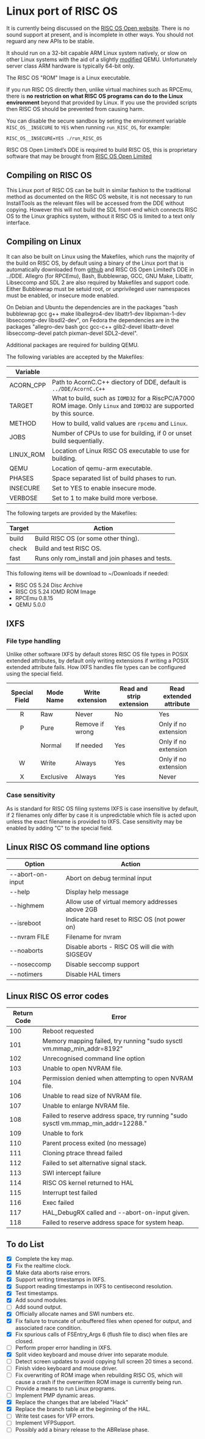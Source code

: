 # Linux port of RISC OS

It is currently being discussed on the [RISC OS Open website](https://www.riscosopen.org/forum/forums/3/topics/9068). There is no sound support at present, and is incomplete in other ways. You should not reguard any new APIs to be stable.

It should run on a 32-bit capable ARM Linux system natively, or slow on other Linux systems with the aid of a slightly [modified](mixed/Linux/Support/qemu_swi.diff) QEMU. Unfortunately server class ARM hardware is typically 64-bit only.

The RISC OS "ROM" Image is a Linux executable.

If you run RISC OS directly then, unlike virtual machines such as RPCEmu, there is **no restriction on what RISC OS programs can do to the Linux environment** beyond that provided by Linux. If you use the provided scripts then RISC OS should be prevented from causing harm.

You can disable the secure sandbox by seting the environment variable `RISC_OS__INSECURE` to `YES` when running `run_RISC_OS`, for example:

```
RISC_OS__INSECURE=YES ./run_RISC_OS
```

RISC OS Open Limited’s DDE is required to build RISC OS, this is proprietary software that may be brought from [RISC OS Open Limited](https://www.riscosopen.org/content/sales/dde)

## Compiling on RISC OS

This Linux port of RISC OS can be built in similar fashion to the traditional method as documented on the RISC OS website, it is not necessary to run InstallTools as the relevant files will be accessed from the DDE without copying. However this will not build the SDL front-end which connects RISC OS to the Linux graphics system, without it RISC OS is limited to a text only interface.

## Compiling on Linux

It can also be built on Linux using the Makefiles, which runs the majority of the build on RISC OS, by default using a binary of the Linux port that is automatically downloaded from [github](https://github.com/TimothyEBaldwin/RO_Linux) and RISC OS Open Limited’s DDE in ../DDE. Allegro (for RPCEmu), Bash, Bubblewrap, GCC, GNU Make, Libattr, Libseccomp and SDL 2 are also required by Makefiles and support code. Either Bubblewrap must be setuid root, or unprivileged user namespaces must be enabled, or insecure mode enabled.

On Debian and Ubuntu the dependencies are in the packages "bash bubblewrap gcc g++ make liballegro4-dev libattr1-dev libpixman-1-dev libseccomp-dev libsdl2-dev", on Fedora the dependencies are in the packages "allegro-dev bash gcc gcc-c++ glib2-devel libattr-devel libseccomp-devel patch pixman-devel SDL2-devel".

Additional packages are required for building QEMU.

The following variables are accepted by the Makefiles:

| Variable   | |
| ---        | ---    |
| ACORN_CPP  | Path to AcornC.C++ diectory of DDE, default is `../DDE/AcornC.C++`
| TARGET     | What to build, such as `IOMD32` for a RiscPC/A7000 ROM image. Only `Linux` and `IOMD32` are supported by this source. |
| METHOD     | How to build, valid values are `rpcemu` and `Linux`. |
| JOBS       | Number of CPUs to use for building, if 0 or unset build sequentially. |
| LINUX_ROM  | Location of Linux RISC OS executable to use for building. |
| QEMU       | Location of qemu-arm executable. |
| PHASES     | Space separated list of build phases to run. |
| INSECURE   | Set to YES to enable insecure mode. |
| VERBOSE    | Set to 1 to make build more verbose. |

The following targets are provided by the Makefiles:

| Target | Action |
| ---    | ---    |
| build  | Build RISC OS (or some other thing). |
| check  | Build and test RISC OS. |
| fast   | Runs only rom_install and join phases and tests. |

This following items will be download to ~/Downloads if needed:
* RISC OS 5.24 Disc Archive
* RISC OS 5.24 IOMD ROM Image
* RPCEmu 0.8.15
* QEMU 5.0.0

## IXFS

### File type handling

Unlike other software IXFS by default stores RISC OS file types in POSIX extended attributes, by default only writing extensions if writing a POSIX extended attribute fails. How IXFS handles file types can be configured using the special field.

| Special Field | Mode Name | Write extension | Read and strip extension | Read extended attribute |
|     :---:     | ---       | ---             | ---                      | ---                     |
|       R       | Raw       | Never           | No                       | Yes                     |
|       P       | Pure      | Remove if wrong | Yes                      | Only if no extension    |
|               | Normal    | If needed       | Yes                      | Only if no extension    |
|       W       | Write     | Always          | Yes                      | Only if no extension    |
|       X       | Exclusive | Always          | Yes                      | Never                   |

### Case sensitivity

As is standard for RISC OS filing systems IXFS is case insensitive by default, if 2 filenames only differ by case it is unpredictable which file is acted upon unless the exact filename is provided to IXFS. Case sensitivity may be enabled by adding "C" to the special field.

## Linux RISC OS command line options

| Option           | Action                                          |
| ---              | ---                                             |
| --abort-on-input | Abort on debug terminal input                   |
| --help           | Display help message                            |
| --highmem        | Allow use of virtual memory addresses above 2GB |
| --isreboot       | Indicate hard reset to RISC OS (not power on)   |
| --nvram FILE     | Filename for nvram                              |
| --noaborts       | Disable aborts - RISC OS will die with SIGSEGV  |
| --noseccomp      | Disable seccomp support                         |
| --notimers       | Disable HAL timers                              |

## Linux RISC OS error codes

| Return Code | Error |
| ---         | ---   |
|     100     | Reboot requested |
|     101     | Memory mapping failed, try running "sudo sysctl vm.mmap_min_addr=8192" |
|     102     | Unrecognised command line option |
|     103     | Unable to open NVRAM file. |
|     104     | Permission denied when attempting to open NVRAM file. |
|     106     | Unable to read size of NVRAM file. |
|     107     | Unable to enlarge NVRAM file. |
|     108     | Failed to reserve address space, try running "sudo sysctl vm.mmap_min_addr=12288." |
|     109     | Unable to fork |
|     110     | Parent process exited (no message) |
|     111     | Cloning ptrace thread failed |
|     112     | Failed to set alternative signal stack. |
|     113     | SWI intercept failure |
|     114     | RISC OS kernel returned to HAL |
|     115     | Interrupt test failed |
|     116     | Exec failed |
|     117     | HAL_DebugRX called and --abort-on-input given. |
|     118     | Failed to reserve address space for system heap. |


## To do List

- [x] Complete the key map.
- [x] Fix the realtime clock.
- [x] Make data aborts raise errors.
- [x] Support writing timestamps in IXFS.
- [x] Support reading timestamps in IXFS to centisecond resolution.
- [x] Test timestamps.
- [x] Add sound modules.
- [ ] Add sound output.
- [x] Officially allocate names and SWI numbers etc.
- [x] Fix failure to truncate of unbuffered files when opened for output, and associated race condition.
- [x] Fix spurious calls of FSEntry_Args 6 (flush file to disc) when files are closed.
- [ ] Perform proper error handling in IXFS.
- [x] Split video keyboard and mouse driver into separate module.
- [ ] Detect screen updates to avoid copying full screen 20 times a second.
- [ ] Finish video keyboard and mouse driver.
- [ ] Fix overwriting of ROM image when rebuilding RISC OS, which will cause a crash if the overwritten ROM image is currently being run.
- [ ] Provide a means to run Linux programs.
- [ ] Implement PMP dynamic areas.
- [x] Replace the changes that are labeled "Hack"
- [x] Replace the branch table at the beginning of the HAL.
- [ ] Write test cases for VFP errors.
- [ ] Implement VFPSupport.
- [ ] Possibly add a binary release to the ABRelase phase.
